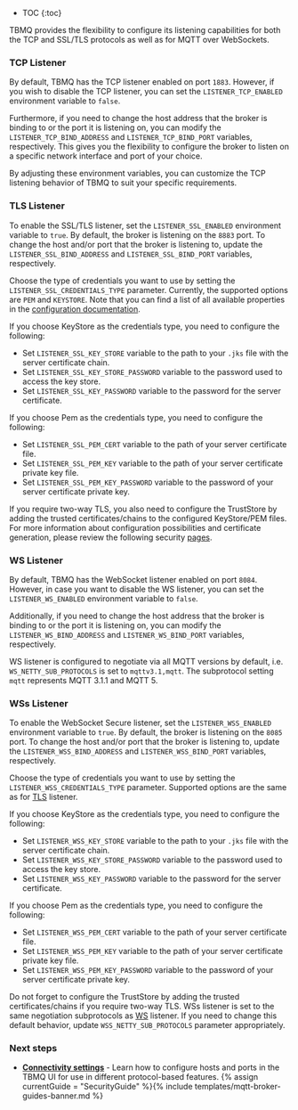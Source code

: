 * TOC
{:toc}

TBMQ provides the flexibility to configure its listening capabilities for both the TCP and SSL/TLS protocols as well as for MQTT over WebSockets.

### TCP Listener

By default, TBMQ has the TCP listener enabled on port `1883`.
However, if you wish to disable the TCP listener, you can set the `LISTENER_TCP_ENABLED` environment variable to `false`.

Furthermore, if you need to change the host address that the broker is binding to or the port it is listening on, 
you can modify the `LISTENER_TCP_BIND_ADDRESS` and `LISTENER_TCP_BIND_PORT` variables, respectively. 
This gives you the flexibility to configure the broker to listen on a specific network interface and port of your choice.

By adjusting these environment variables, you can customize the TCP listening behavior of TBMQ to suit your specific requirements.

### TLS Listener

To enable the SSL/TLS listener, set the `LISTENER_SSL_ENABLED` environment variable to `true`. By default, the broker is listening on the `8883` port.
To change the host and/or port that the broker is listening to, update the `LISTENER_SSL_BIND_ADDRESS` and `LISTENER_SSL_BIND_PORT` variables, respectively.

Choose the type of credentials you want to use by setting the `LISTENER_SSL_CREDENTIALS_TYPE` parameter. Currently, the supported options are `PEM` and `KEYSTORE`.
Note that you can find a list of all available properties in the [configuration documentation](/docs/mqtt-broker/install/config/).

If you choose KeyStore as the credentials type, you need to configure the following:
- Set `LISTENER_SSL_KEY_STORE` variable to the path to your `.jks` file with the server certificate chain.
- Set `LISTENER_SSL_KEY_STORE_PASSWORD` variable to the password used to access the key store.
- Set `LISTENER_SSL_KEY_PASSWORD` variable to the password for the server certificate.

If you choose Pem as the credentials type, you need to configure the following:
- Set `LISTENER_SSL_PEM_CERT` variable to the path of your server certificate file.
- Set `LISTENER_SSL_PEM_KEY` variable to the path of your server certificate private key file.
- Set `LISTENER_SSL_PEM_KEY_PASSWORD` variable to the password of your server certificate private key.

If you require two-way TLS, you also need to configure the TrustStore by adding the trusted certificates/chains to the configured KeyStore/PEM files.
For more information about configuration possibilities and certificate generation, please review the following security [pages](/docs/mqtt-broker/security/mqtts/).

### WS Listener

By default, TBMQ has the WebSocket listener enabled on port `8084`.
However, in case you want to disable the WS listener, you can set the `LISTENER_WS_ENABLED` environment variable to `false`.

Additionally, if you need to change the host address that the broker is binding to or the port it is listening on,
you can modify the `LISTENER_WS_BIND_ADDRESS` and `LISTENER_WS_BIND_PORT` variables, respectively.

WS listener is configured to negotiate via all MQTT versions by default, i.e. `WS_NETTY_SUB_PROTOCOLS` is set to `mqttv3.1,mqtt`.
The subprotocol setting `mqtt` represents MQTT 3.1.1 and MQTT 5.

### WSs Listener

To enable the WebSocket Secure listener, set the `LISTENER_WSS_ENABLED` environment variable to `true`. By default, the broker is listening on the `8085` port.
To change the host and/or port that the broker is listening to, update the `LISTENER_WSS_BIND_ADDRESS` and `LISTENER_WSS_BIND_PORT` variables, respectively.

Choose the type of credentials you want to use by setting the `LISTENER_WSS_CREDENTIALS_TYPE` parameter. 
Supported options are the same as for [TLS](#tls-listener) listener.

If you choose KeyStore as the credentials type, you need to configure the following:
- Set `LISTENER_WSS_KEY_STORE` variable to the path to your `.jks` file with the server certificate chain.
- Set `LISTENER_WSS_KEY_STORE_PASSWORD` variable to the password used to access the key store.
- Set `LISTENER_WSS_KEY_PASSWORD` variable to the password for the server certificate.

If you choose Pem as the credentials type, you need to configure the following:
- Set `LISTENER_WSS_PEM_CERT` variable to the path of your server certificate file.
- Set `LISTENER_WSS_PEM_KEY` variable to the path of your server certificate private key file.
- Set `LISTENER_WSS_PEM_KEY_PASSWORD` variable to the password of your server certificate private key.

Do not forget to configure the TrustStore by adding the trusted certificates/chains if you require two-way TLS.
WSs listener is set to the same negotiation subprotocols as [WS](#ws-listener) listener. If you need to change this default behavior, update `WSS_NETTY_SUB_PROTOCOLS` parameter appropriately.

### Next steps

- [**Connectivity settings**](/docs/mqtt-broker/user-guide/ui/settings/#connectivity) - Learn how to configure hosts and ports in the TBMQ UI for use in different protocol-based features.
{% assign currentGuide = "SecurityGuide" %}{% include templates/mqtt-broker-guides-banner.md %}